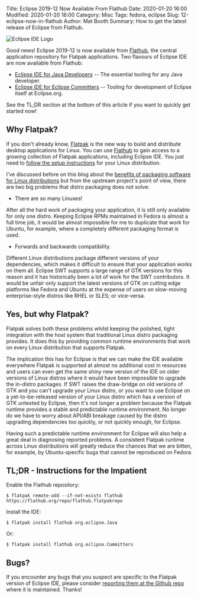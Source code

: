 Title: Eclipse 2019-12 Now Available From Flathub
Date: 2020-01-20 16:00
Modified: 2020-01-20 16:00
Category: Misc
Tags: fedora, eclipse
Slug: 12-eclipse-now-in-flathub
Author: Mat Booth
Summary: How to get the latest release of Eclipse from Flathub.

![Eclipse IDE Logo]({filename}/images/eclipse-logo.jpg)

Good news! Eclipse 2019-12 is now available from [Flathub](https://flathub.org/apps/search/eclipse%20ide), the central application repository for Flatpak applications. Two flavours of Eclipse IDE are now available from Flathub:

 * [Eclipse IDE for Java Developers](https://flathub.org/apps/details/org.eclipse.Java) -- The essential tooling for any Java developer.
 * [Eclipse IDE for Eclipse Committers](https://flathub.org/apps/details/org.eclipse.Committers) -- Tooling for development of Eclipse itself at Eclipse.org.

See the TL;DR section at the bottom of this article if you want to quickly get started now!

## Why Flatpak?

If you don't already know, [Flatpak](https://flatpak.org/) is the new way to build and distribute desktop applications for Linux. You can use [Flathub](https://flathub.org/) to gain access to a growing collection of Flatpak applications, including Eclipse IDE. You just need to [follow the setup instructions](https://flatpak.org/setup/) for your Linux distribution.

I've discussed before on this blog about the [benefits of packaging software for Linux distributions](/06-benefits-of-distro-packaging.html) but from the upstream project's point of view, there are two big problems that distro packaging does not solve:

 * There are so many Linuxes!

After all the hard work of packaging your application, it is still only available for only one distro. Keeping Eclipse RPMs maintained in Fedora is almost a full time job, it would be almost impossible for me to duplicate that work for Ubuntu, for example, where a completely different packaging format is used.

 * Forwards and backwards compatibility.

Different Linux distributions package different versions of your dependencies, which makes it difficult to ensure that your application works on them all. Eclipse SWT supports a large range of GTK versions for this reason and it has historically been a lot of work for the SWT contributors. It would be unfair only support the latest versions of GTK on cutting edge platforms like Fedora and Ubuntu at the expense of users on slow-moving enterprise-style distros like RHEL or SLES; or vice-versa.

## Yes, but why Flatpak?

Flatpak solves both these problems whilst keeping the polished, tight integration with the host system that traditional Linux distro packaging provides. It does this by providing common runtime environments that work on every Linux distribution that supports Flatpak.

The implication this has for Eclipse is that we can make the IDE available everywhere Flatpak is supported at almost no additional cost in resources and users can even get the same shiny new version of the IDE on older versions of Linux distros where it would have been impossible to upgrade the in-distro packages. If SWT raises the draw-bridge on old versions of GTK and you can't upgrade your Linux distro, or you want to use Eclipse on a yet-to-be-released version of your Linux distro which has a version of GTK untested by Eclipse, then it's not longer a problem because the Flatpak runtime provides a stable and predictable runtime environment. No longer do we have to worry about API/ABI breakage caused by the distro upgrading dependencies too quickly, or not quickly enough, for Eclipse.

Having such a predictable runtime environment for Eclipse will also help a great deal in diagnosing reported problems. A consistent Flatpak runtime across Linux distributions will greatly reduce the chances that we are bitten, for example, by Ubuntu-specific bugs that cannot be reproduced on Fedora.

## TL;DR - Instructions for the Impatient

Enable the Flathub repository:

```
$ flatpak remote-add --if-not-exists flathub https://flathub.org/repo/flathub.flatpakrepo
```

Install the IDE:

```
$ flatpak install flathub org.eclipse.Java
```

Or:

```
$ flatpak install flathub org.eclipse.Committers
```

## Bugs?

If you encounter any bugs that you suspect are specific to the Flatpak version of Eclipse IDE, please consider [reporting them at the Github repo](https://github.com/flathub/org.eclipse.Java/issues) where it is maintained. Thanks!
